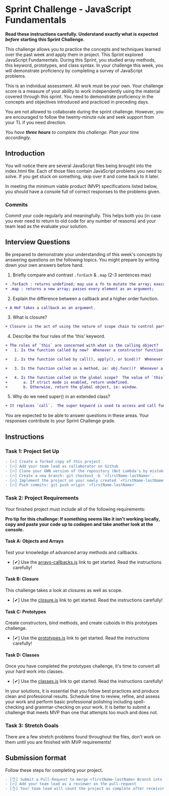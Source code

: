# Sprint Challenge - JavaScript Fundamentals

**Read these instructions carefully. Understand exactly what is expected _before_ starting this Sprint Challenge.**

This challenge allows you to practice the concepts and techniques learned over the past week and apply them in project. This Sprint explored JavaScript Fundamentals. During this Sprint, you studied array methods, this keyword, prototypes, and class syntax. In your challenge this week, you will demonstrate proficiency by completing a survey of JavaScript problems.

This is an individual assessment. All work must be your own. Your challenge score is a measure of your ability to work independently using the material covered through this sprint. You need to demonstrate proficiency in the concepts and objectives introduced and practiced in preceding days.

You are not allowed to collaborate during the sprint challenge. However, you are encouraged to follow the twenty-minute rule and seek support from your TL if you need direction.

_You have **three hours** to complete this challenge. Plan your time accordingly._


## Introduction

You will notice there are several JavaScript files being brought into the index.html file.  Each of those files contain JavaScript problems you need to solve.  If you get stuck on something, skip over it and come back to it later.

In meeting the minimum viable product (MVP) specifications listed below, you should have a console full of correct responses to the problems given.

### Commits

Commit your code regularly and meaningfully. This helps both you (in case you ever need to return to old code for any number of reasons) and your team lead as the evaluate your solution.

## Interview Questions

Be prepared to demonstrate your understanding of this week's concepts by answering questions on the following topics. You might prepare by writing down your own answers before hand.

1. Briefly compare and contrast `.forEach` & `.map` (2-3 sentences max)
```diff
+ .forEach : returns undefined; may use a fn to mutate the array; executes a cb for every element;
+ .map : returns a new array; passes every element as an argument;
```
2. Explain the difference between a callback and a higher order function.
```diff
+ A HoF takes a callback as an argument.
```
3. What is closure?
```diff
+ Closure is the act of using the nature of scope chain to control parts of codes access to data.
```
4. Describe the four rules of the 'this' keyword.
```diff
+ The rules of `this` are concerned with what is the calling object?
+   1. Is the function called by new?  Whenever a constructor function is used, this refers to the specific instance of the object that is created and returned by the constructor function.

+   2. Is the function called by call(), apply(), or bind()?  Whenever JavaScript’s call or apply method is used, this is explicitly defined.

+   3. Is the function called as a method, ie: obj.func()?  Whenever a function is called by a preceding dot, the object before that dot is this.

+   4. Is the function called in the global scope?  The value of `this` inside of that function will be the window object.
+       a. If strict mode is enabled, return undefined.
+       b. Otherwise, return the global object, ie: window.
```
5. Why do we need super() in an extended class?
```diff
+ It replaces `call`.  The super keyword is used to access and call functions on an object's parent.
```
You are expected to be able to answer questions in these areas. Your responses contribute to your Sprint Challenge grade.

## Instructions

### Task 1: Project Set Up
```diff
- [🔥] Create a forked copy of this project
- [🔥] Add your team lead as collaborator on Github
- [🔥] Clone your OWN version of the repository (Not Lambda's by mistake!)
- [🔥] Create a new branch: git checkout -b `<firstName-lastName>`.
- [🔥] Implement the project on your newly created `<firstName-lastName>` branch, committing changes regularly
- [🔥] Push commits: git push origin `<firstName-lastName>`
```
### Task 2: Project Requirements

Your finished project must include all of the following requirements:

**Pro tip for this challenge: If something seems like it isn't working locally, copy and paste your code up to codepen and take another look at the console.**

#### Task A: Objects and Arrays

Test your knowledge of advanced array methods and callbacks.

* [✔] Use the [arrays-callbacks.js](challenges/arrays-callbacks.js) link to get started.  Read the instructions carefully!

#### Task B: Closure
This challenge takes a look at closures as well as scope.

* [✔] Use the [closure.js](challenges/closure.js) link to get started. Read the instructions carefully!

#### Task C: Prototypes

Create constructors, bind methods, and create cuboids in this prototypes challenge.

* [✔] Use the [prototypes.js](challenges/prototypes.js) link to get started. Read the instructions carefully!

#### Task D: Classes

Once you have completed the prototypes challenge, it's time to convert all your hard work into classes.

* [✔] Use the [classes.js](challenges/classes.js) link to get started. Read the instructions carefully!

In your solutions, it is essential that you follow best practices and produce clean and professional results. Schedule time to review, refine, and assess your work and perform basic professional polishing including spell-checking and grammar-checking on your work. It is better to submit a challenge that meets MVP than one that attempts too much and does not.

### Task 3: Stretch Goals

There are a few stretch problems found throughout the files, don't work on them until you are finished with MVP requirements!

## Submission format

Follow these steps for completing your project.
```diff
- [👌] Submit a Pull-Request to merge <firstName-lastName> Branch into master (student's  Repo). **Please don't merge your own pull request**
- [🔥] Add your team lead as a reviewer on the pull-request
- [👌] Your team lead will count the project as complete after receiving your pull-request
```
